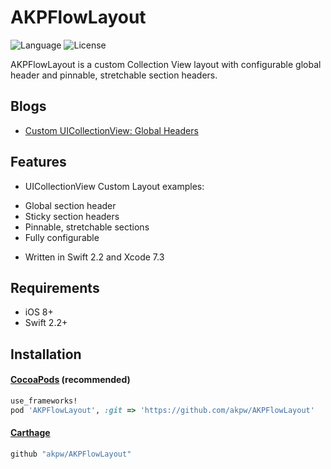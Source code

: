 AKPFlowLayout
============

![Language](https://img.shields.io/badge/language-Swift%202-orange.svg)
![License](https://img.shields.io/badge/License-MIT%20License-blue.svg)



AKPFlowLayout is a custom Collection View layout with configurable global header and pinnable, stretchable section headers.


## Blogs
* [Custom UICollectionView: Global Headers](http://www.akpdev.com/articles/2016/06/16/CollectionView-I.html)


## Features
* UICollectionView Custom Layout examples:
 - Global section header
 - Sticky section headers 
 - Pinnable, stretchable sections
 - Fully configurable
* Written in Swift 2.2 and Xcode 7.3

## Requirements
* iOS 8+
* Swift 2.2+

## Installation

#### [CocoaPods](http://cocoapods.org) (recommended)

````ruby
use_frameworks!
pod 'AKPFlowLayout', :git => 'https://github.com/akpw/AKPFlowLayout'
````

#### [Carthage](https://github.com/Carthage/Carthage)

````bash
github "akpw/AKPFlowLayout"
````

